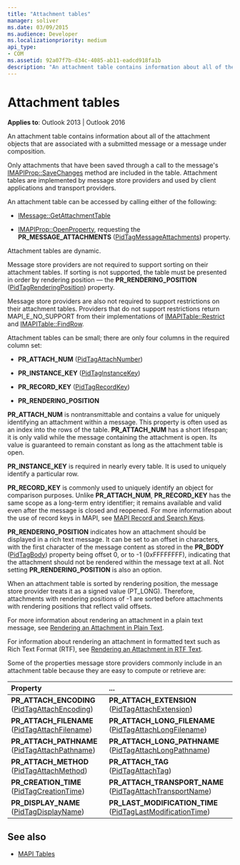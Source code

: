 ```yaml
---
title: "Attachment tables"
manager: soliver
ms.date: 03/09/2015
ms.audience: Developer
ms.localizationpriority: medium
api_type:
- COM
ms.assetid: 92a07f7b-d34c-4085-ab11-eadcd918fa1b
description: "An attachment table contains information about all of the attachment objects that are associated with a submitted message or a message under composition."
---
```


# Attachment tables

**Applies to**: Outlook 2013 | Outlook 2016 
  
An attachment table contains information about all of the attachment objects that are associated with a submitted message or a message under composition. 
  
Only attachments that have been saved through a call to the message's [IMAPIProp::SaveChanges](imapiprop-savechanges.md) method are included in the table. Attachment tables are implemented by message store providers and used by client applications and transport providers. 
  
An attachment table can be accessed by calling either of the following:
  
- [IMessage::GetAttachmentTable](imessage-getattachmenttable.md)
    
- [IMAPIProp::OpenProperty](imapiprop-openproperty.md), requesting the **PR_MESSAGE_ATTACHMENTS** ([PidTagMessageAttachments](pidtagmessageattachments-canonical-property.md)) property.
    
Attachment tables are dynamic.
  
Message store providers are not required to support sorting on their attachment tables. If sorting is not supported, the table must be presented in order by rendering position — the **PR_RENDERING_POSITION** ([PidTagRenderingPosition](pidtagrenderingposition-canonical-property.md)) property.
  
Message store providers are also not required to support restrictions on their attachment tables. Providers that do not support restrictions return MAPI_E_NO_SUPPORT from their implementations of [IMAPITable::Restrict](imapitable-restrict.md) and [IMAPITable::FindRow](imapitable-findrow.md).
  
Attachment tables can be small; there are only four columns in the required column set:
  
- **PR_ATTACH_NUM** ([PidTagAttachNumber](pidtagattachnumber-canonical-property.md)) 
    
- **PR_INSTANCE_KEY** ([PidTagInstanceKey](pidtaginstancekey-canonical-property.md)) 
    
- **PR_RECORD_KEY** ([PidTagRecordKey](pidtagrecordkey-canonical-property.md)) 
    
- **PR_RENDERING_POSITION**
    
 **PR_ATTACH_NUM** is nontransmittable and contains a value for uniquely identifying an attachment within a message. This property is often used as an index into the rows of the table. **PR_ATTACH_NUM** has a short lifespan; it is only valid while the message containing the attachment is open. Its value is guaranteed to remain constant as long as the attachment table is open. 
  
 **PR_INSTANCE_KEY** is required in nearly every table. It is used to uniquely identify a particular row. 
  
 **PR_RECORD_KEY** is commonly used to uniquely identify an object for comparison purposes. Unlike **PR_ATTACH_NUM**, **PR_RECORD_KEY** has the same scope as a long-term entry identifier; it remains available and valid even after the message is closed and reopened. For more information about the use of record keys in MAPI, see [MAPI Record and Search Keys](mapi-record-and-search-keys.md).
  
 **PR_RENDERING_POSITION** indicates how an attachment should be displayed in a rich text message. It can be set to an offset in characters, with the first character of the message content as stored in the **PR_BODY** ([PidTagBody](pidtagbody-canonical-property.md)) property being offset 0, or to -1 (0xFFFFFFFF), indicating that the attachment should not be rendered within the message text at all. Not setting **PR_RENDERING_POSITION** is also an option. 
  
When an attachment table is sorted by rendering position, the message store provider treats it as a signed value (PT_LONG). Therefore, attachments with rendering positions of -1 are sorted before attachments with rendering positions that reflect valid offsets. 
  
For more information about rendering an attachment in a plain text message, see [Rendering an Attachment in Plain Text](rendering-an-attachment-in-plain-text.md). 
  
For information about rendering an attachment in formatted text such as Rich Text Format (RTF), see [Rendering an Attachment in RTF Text](rendering-an-attachment-in-rtf-text.md).
  
Some of the properties message store providers commonly include in an attachment table because they are easy to compute or retrieve are:
  
|Property |... |
|:-----|:-----|
|**PR_ATTACH_ENCODING** ([PidTagAttachEncoding](pidtagattachencoding-canonical-property.md))  <br/> |**PR_ATTACH_EXTENSION** ([PidTagAttachExtension](pidtagattachextension-canonical-property.md))  <br/> |
|**PR_ATTACH_FILENAME** ([PidTagAttachFilename](pidtagattachfilename-canonical-property.md))  <br/> |**PR_ATTACH_LONG_FILENAME** ([PidTagAttachLongFilename](pidtagattachlongfilename-canonical-property.md))  <br/> |
|**PR_ATTACH_PATHNAME** ([PidTagAttachPathname](pidtagattachpathname-canonical-property.md))  <br/> |**PR_ATTACH_LONG_PATHNAME** ([PidTagAttachLongPathname](pidtagattachlongpathname-canonical-property.md))  <br/> |
|**PR_ATTACH_METHOD** ([PidTagAttachMethod](pidtagattachmethod-canonical-property.md))  <br/> |**PR_ATTACH_TAG** ([PidTagAttachTag](pidtagattachtag-canonical-property.md))  <br/> |
|**PR_CREATION_TIME** ([PidTagCreationTime](pidtagcreationtime-canonical-property.md))  <br/> |**PR_ATTACH_TRANSPORT_NAME** ([PidTagAttachTransportName](pidtagattachtransportname-canonical-property.md))  <br/> |
|**PR_DISPLAY_NAME** ([PidTagDisplayName](pidtagdisplayname-canonical-property.md))  <br/> |**PR_LAST_MODIFICATION_TIME** ([PidTagLastModificationTime](pidtaglastmodificationtime-canonical-property.md))  <br/> |
   
## See also

- [MAPI Tables](mapi-tables.md)

